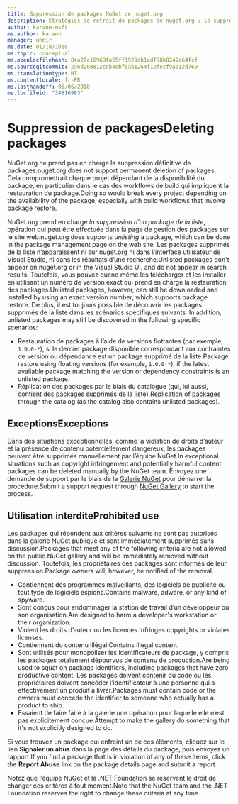 ```yaml
---
title: Suppression de packages NuGet de nuget.org
description: Stratégies de retrait de packages de nuget.org ; la suppression définitive n’est pas prise en charge, sauf quand les packages ne respectent pas les autres stratégies.
author: karann-msft
ms.author: karann
manager: unnir
ms.date: 01/18/2018
ms.topic: conceptual
ms.openlocfilehash: 84a27c16968fa55ff1929db1adf98b8242a64fcf
ms.sourcegitcommit: 2a6d200012cdb4cbf5ab1264f12fecf9ae12d769
ms.translationtype: HT
ms.contentlocale: fr-FR
ms.lasthandoff: 06/06/2018
ms.locfileid: "34816983"
---
```

# <a name="deleting-packages"></a><span data-ttu-id="9398f-103">Suppression de packages</span><span class="sxs-lookup"><span data-stu-id="9398f-103">Deleting packages</span></span>

<span data-ttu-id="9398f-104">NuGet.org ne prend pas en charge la suppression définitive de packages.</span><span class="sxs-lookup"><span data-stu-id="9398f-104">nuget.org does not support permanent deletion of packages.</span></span> <span data-ttu-id="9398f-105">Cela compromettrait chaque projet dépendant de la disponibilité du package, en particulier dans le cas des workflows de build qui impliquent la restauration du package.</span><span class="sxs-lookup"><span data-stu-id="9398f-105">Doing so would break every project depending on the availability of the package, especially with build workflows that involve package restore.</span></span>

<span data-ttu-id="9398f-106">NuGet.org prend en charge *la suppression d’un package de la liste*, opération qui peut être effectuée dans la page de gestion des packages sur le site web.</span><span class="sxs-lookup"><span data-stu-id="9398f-106">nuget.org does supports *unlisting* a package, which can be done in the package management page on the web site.</span></span> <span data-ttu-id="9398f-107">Les packages supprimés de la liste n’apparaissent ni sur nuget.org ni dans l’interface utilisateur de Visual Studio, ni dans les résultats d’une recherche.</span><span class="sxs-lookup"><span data-stu-id="9398f-107">Unlisted packages don't appear on nuget.org or in the Visual Studio UI, and do not appear in search results.</span></span> <span data-ttu-id="9398f-108">Toutefois, vous pouvez quand même les télécharger et les installer en utilisant un numéro de version exact qui prend en charge la restauration des packages.</span><span class="sxs-lookup"><span data-stu-id="9398f-108">Unlisted packages, however, can still be downloaded and installed by using an exact version number, which supports package restore.</span></span> <span data-ttu-id="9398f-109">De plus, il est toujours possible de découvrir les packages supprimés de la liste dans les scénarios spécifiques suivants :</span><span class="sxs-lookup"><span data-stu-id="9398f-109">In addition, unlisted packages may still be discovered in the following specific scenarios:</span></span>

- <span data-ttu-id="9398f-110">Restauration de packages à l’aide de versions flottantes (par exemple, `1.0.0-*`), si le dernier package disponible correspondant aux contraintes de version ou dépendance est un package supprimé de la liste.</span><span class="sxs-lookup"><span data-stu-id="9398f-110">Package restore using floating versions (for example, `1.0.0-*`), if the latest available package matching the version or dependency constraints is an unlisted package.</span></span>
- <span data-ttu-id="9398f-111">Réplication des packages par le biais du catalogue (qui, lui aussi, contient des packages supprimés de la liste).</span><span class="sxs-lookup"><span data-stu-id="9398f-111">Replication of packages through the catalog (as the catalog also contains unlisted packages).</span></span>

## <a name="exceptions"></a><span data-ttu-id="9398f-112">Exceptions</span><span class="sxs-lookup"><span data-stu-id="9398f-112">Exceptions</span></span>

<span data-ttu-id="9398f-113">Dans des situations exceptionnelles, comme la violation de droits d’auteur et la présence de contenu potentiellement dangereux, les packages peuvent être supprimés manuellement par l’équipe NuGet.</span><span class="sxs-lookup"><span data-stu-id="9398f-113">In exceptional situations such as copyright infringement and potentially harmful content, packages can be deleted manually by the NuGet team.</span></span> <span data-ttu-id="9398f-114">Envoyez une demande de support par le biais de la [Galerie NuGet](http://www.nuget.org) pour démarrer la procédure.</span><span class="sxs-lookup"><span data-stu-id="9398f-114">Submit a support request through [NuGet Gallery](http://www.nuget.org) to start the process.</span></span>

## <a name="prohibited-use"></a><span data-ttu-id="9398f-115">Utilisation interdite</span><span class="sxs-lookup"><span data-stu-id="9398f-115">Prohibited use</span></span>

<span data-ttu-id="9398f-116">Les packages qui répondent aux critères suivants ne sont pas autorisés dans la galerie NuGet publique et sont immédiatement supprimés sans discussion.</span><span class="sxs-lookup"><span data-stu-id="9398f-116">Packages that meet any of the following criteria are not allowed on the public NuGet gallery and will be immediately removed without discussion.</span></span> <span data-ttu-id="9398f-117">Toutefois, les propriétaires des packages sont informés de leur suppression.</span><span class="sxs-lookup"><span data-stu-id="9398f-117">Package owners will, however, be notified of the removal.</span></span>

- <span data-ttu-id="9398f-118">Contiennent des programmes malveillants, des logiciels de publicité ou tout type de logiciels espions.</span><span class="sxs-lookup"><span data-stu-id="9398f-118">Contains malware, adware, or any kind of spyware.</span></span>
- <span data-ttu-id="9398f-119">Sont conçus pour endommager la station de travail d’un développeur ou son organisation.</span><span class="sxs-lookup"><span data-stu-id="9398f-119">Are designed to harm a developer's workstation or their organization.</span></span>
- <span data-ttu-id="9398f-120">Violent les droits d’auteur ou les licences.</span><span class="sxs-lookup"><span data-stu-id="9398f-120">Infringes copyrights or violates licenses.</span></span>
- <span data-ttu-id="9398f-121">Contiennent du contenu illégal.</span><span class="sxs-lookup"><span data-stu-id="9398f-121">Contains illegal content.</span></span>
- <span data-ttu-id="9398f-122">Sont utilisés pour monopoliser les identificateurs de package, y compris les packages totalement dépourvus de contenu de production.</span><span class="sxs-lookup"><span data-stu-id="9398f-122">Are being used to squat on package identifiers, including packages that have zero productive content.</span></span> <span data-ttu-id="9398f-123">Les packages doivent contenir du code ou les propriétaires doivent concéder l’identificateur à une personne qui a effectivement un produit à livrer.</span><span class="sxs-lookup"><span data-stu-id="9398f-123">Packages must contain code or the owners must concede the identifier to someone who actually has a product to ship.</span></span>
- <span data-ttu-id="9398f-124">Essaient de faire faire à la galerie une opération pour laquelle elle n’est pas explicitement conçue.</span><span class="sxs-lookup"><span data-stu-id="9398f-124">Attempt to make the gallery do something that it's not explicitly designed to do.</span></span>

<span data-ttu-id="9398f-125">Si vous trouvez un package qui enfreint un de ces éléments, cliquez sur le lien **Signaler un abus** dans la page des détails du package, puis envoyez un rapport.</span><span class="sxs-lookup"><span data-stu-id="9398f-125">If you find a package that is in violation of any of these items, click the **Report Abuse** link on the package details page and submit a report.</span></span>

<span data-ttu-id="9398f-126">Notez que l’équipe NuGet et la .NET Foundation se réservent le droit de changer ces critères à tout moment.</span><span class="sxs-lookup"><span data-stu-id="9398f-126">Note that the NuGet team and the .NET Foundation reserves the right to change these criteria at any time.</span></span>
